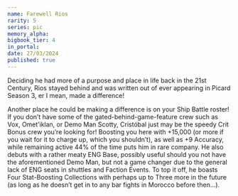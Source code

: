 ```yaml
---
name: Farewell Rios
rarity: 5
series: pic
memory_alpha:
bigbook_tier: 4
in_portal:
date: 27/03/2024
published: true
---
```


Deciding he had more of a purpose and place in life back in the 21st Century, Rios stayed behind and was written out of ever appearing in Picard Season 3, er I mean, made a difference!

Another place he could be making a difference is on your Ship Battle roster! If you don’t have some of the gated-behind-game-feature crew such as Vox, Omet’iklan, or Demo Man Scotty, Cristóbal just may be the speedy Crit Bonus crew you’re looking for! Boosting you here with +15,000 (or more if you wait for it to charge up, which you shouldn’t), as well as +9 Accuracy, while remaining active 44% of the time puts him in rare company. He also debuts with a rather meaty ENG Base, possibly useful should you not have the aforementioned Demo Man, but not a game changer due to the general lack of ENG seats in shuttles and Faction Events. To top it off, he boasts Four Stat-Boosting Collections with perhaps up to Three more in the future (as long as he doesn’t get in to any bar fights in Morocco before then…).
